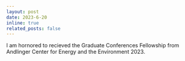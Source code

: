 ```yaml
---
layout: post
date: 2023-6-20
inline: true
related_posts: false
---
```


I am hornored to recieved the Graduate Conferences Fellowship from Andlinger Center for Energy and the Environment 2023.
